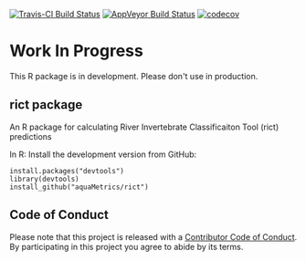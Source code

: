 [![Travis-CI Build Status](https://travis-ci.org/aquaMetrics/rict.svg?branch=master)](https://travis-ci.org/aquaMetrics/rict)
[![AppVeyor Build Status](https://ci.appveyor.com/api/projects/status/github/aquaMetrics/rict?branch=master&svg=true)](https://ci.appveyor.com/project/ecodata1/rict/branch/master)
[![codecov](https://codecov.io/gh/aquaMetrics/rict/branch/master/graph/badge.svg)](https://codecov.io/gh/aquaMetrics/rict)


# Work In Progress

This R package is in development. Please don't use in production. 

## rict package

An R package for calculating River Invertebrate Classificaiton Tool (rict) predictions

In R: Install the development version from GitHub:
```
install.packages("devtools")
library(devtools)
install_github("aquaMetrics/rict")
```
## Code of Conduct

Please note that this project is released with a [Contributor Code of Conduct](CONDUCT.md). By participating in this project you agree to abide by its terms.